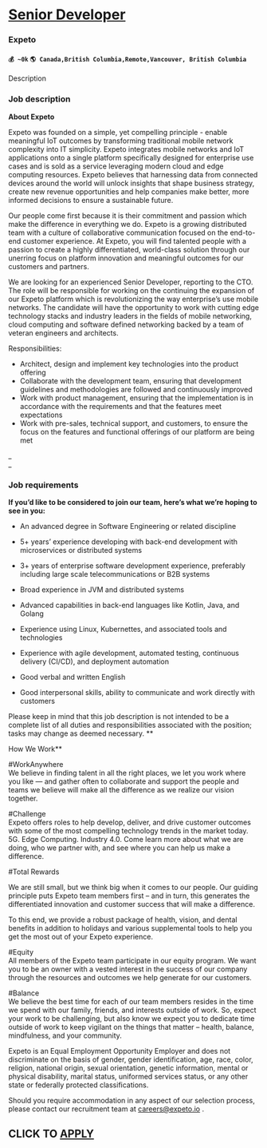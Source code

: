 # [Senior Developer](https://www.remotewlb.com/apply/senior-developer-81577)  
### Expeto  
#### `💰 ~0k` `🌎 Canada,British Columbia,Remote,Vancouver, British Columbia`  

Description

### Job description

 **About Expeto**

Expeto was founded on a simple, yet compelling principle - enable meaningful IoT outcomes by transforming traditional mobile network complexity into IT simplicity. Expeto integrates mobile networks and IoT applications onto a single platform specifically designed for enterprise use cases and is sold as a service leveraging modern cloud and edge computing resources. Expeto believes that harnessing data from connected devices around the world will unlock insights that shape business strategy, create new revenue opportunities and help companies make better, more informed decisions to ensure a sustainable future.  
  
Our people come first because it is their commitment and passion which make the difference in everything we do. Expeto is a growing distributed team with a culture of collaborative communication focused on the end-to-end customer experience. At Expeto, you will find talented people with a passion to create a highly differentiated, world-class solution through our unerring focus on platform innovation and meaningful outcomes for our customers and partners.  
  

We are looking for an experienced Senior Developer, reporting to the CTO. The role will be responsible for working on the continuing the expansion of our Expeto platform which is revolutionizing the way enterprise’s use mobile networks. The candidate will have the opportunity to work with cutting edge technology stacks and industry leaders in the fields of mobile networking, cloud computing and software defined networking backed by a team of veteran engineers and architects.

  

Responsibilities:

  * Architect, design and implement key technologies into the product offering
  * Collaborate with the development team, ensuring that development guidelines and methodologies are followed and continuously improved
  * Work with product management, ensuring that the implementation is in accordance with the requirements and that the features meet expectations
  * Work with pre-sales, technical support, and customers, to ensure the focus on the features and functional offerings of our platform are being met

 _  
_

  

  

### Job requirements

 **If you’d like to be considered to join our team, here’s what we’re hoping to see in you:**  

  * An advanced degree in Software Engineering or related discipline

  * 5+ years’ experience developing with back-end development with microservices or distributed systems

  * 3+ years of enterprise software development experience, preferably including large scale telecommunications or B2B systems

  * Broad experience in JVM and distributed systems

  * Advanced capabilities in back-end languages like Kotlin, Java, and Golang

  * Experience using Linux, Kubernettes, and associated tools and technologies

  * Experience with agile development, automated testing, continuous delivery (CI/CD), and deployment automation

  * Good verbal and written English

  * Good interpersonal skills, ability to communicate and work directly with customers

Please keep in mind that this job description is not intended to be a complete list of all duties and responsibilities associated with the position; tasks may change as deemed necessary. **  
  
How We Work**  
  
#WorkAnywhere  
We believe in finding talent in all the right places, we let you work where you like — and gather often to collaborate and support the people and teams we believe will make all the difference as we realize our vision together.  
  
#Challenge  
Expeto offers roles to help develop, deliver, and drive customer outcomes with some of the most compelling technology trends in the market today. 5G. Edge Computing. Industry 4.0. Come learn more about what we are doing, who we partner with, and see where you can help us make a difference.  
  
#Total Rewards  

We are still small, but we think big when it comes to our people. Our guiding principle puts Expeto team members first – and in turn, this generates the differentiated innovation and customer success that will make a difference.

To this end, we provide a robust package of health, vision, and dental benefits in addition to holidays and various supplemental tools to help you get the most out of your Expeto experience.  
  
#Equity  
All members of the Expeto team participate in our equity program. We want you to be an owner with a vested interest in the success of our company through the resources and outcomes we help generate for our customers.  
  
#Balance  
We believe the best time for each of our team members resides in the time we spend with our family, friends, and interests outside of work. So, expect your work to be challenging, but also know we expect you to dedicate time outside of work to keep vigilant on the things that matter – health, balance, mindfulness, and your community.

  

  

Expeto is an Equal Employment Opportunity Employer and does not discriminate on the basis of gender, gender identification, age, race, color, religion, national origin, sexual orientation, genetic information, mental or physical disability, marital status, uniformed services status, or any other state or federally protected classifications.

  

Should you require accommodation in any aspect of our selection process, please contact our recruitment team at careers@expeto.io .  

  
## CLICK TO [APPLY](https://www.remotewlb.com/apply/senior-developer-81577)


